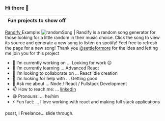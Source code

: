 ### Hi there 👋
Fun projects to show off|
--------|
<a href="https://github.com/SLO42/Randofy-backend" target="_blank">Randify </a> Example: ![randomSong](https://randofy-backend.herokuapp.com/svg-s) 
| Randify is a random song generator for those looking for a little random in their music choice. Click the song to view its source and generate a new song to listen on spotify! Feel free to refresh the page for a new song! Thank you [@settleformore](https://github.com/settleformore) for the idea and letting me join you for this project


<!--
**SLO42/SLO42** is a ✨ _special_ ✨ repository because its `README.md` (this file) appears on your GitHub profile.

Here are some ideas to get you started:
-->

- 🔭 I’m currently working on ... Looking for work 😉
- 🌱 I’m currently learning ... Advanced React
- 👯 I’m looking to collaborate on ... React idle creation
- 🤔 I’m looking for help with ... Getting good
- 💬 Ask me about ... Node / React / Fullstack Development
- 📫 How to reach me: ... [linkedIn](https://www.linkedin.com/in/samolive/) 
- 😄 Pronouns: ... he/him
- ⚡ Fun fact: ... I love working with react and making full stack applications

pssst, I Freelance... slide through.
